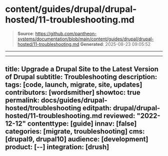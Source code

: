 # content/guides/drupal/drupal-hosted/11-troubleshooting.md

> **Source**: https://github.com/pantheon-systems/documentation/blob/main/content/guides/drupal/drupal-hosted/11-troubleshooting.md
> **Generated**: 2025-08-23 09:05:52

---

---
title: Upgrade a Drupal Site to the Latest Version of Drupal
subtitle: Troubleshooting
description: 
tags: [code, launch, migrate, site, updates]
contributors: [wordsmither]
showtoc: true
permalink: docs/guides/drupal-hosted/troubleshooting
editpath: drupal/drupal-hosted/11-troubleshooting.md
reviewed: "2022-12-12"
contenttype: [guide]
innav: [false]
categories: [migrate, troubleshooting]
cms: [drupal9, drupal10]
audience: [development]
product: [--]
integration: [drush]
---

<Partial file="drupal/troubleshooting-drush.md" />

<Partial file="drupal/troubleshooting-general.md" />